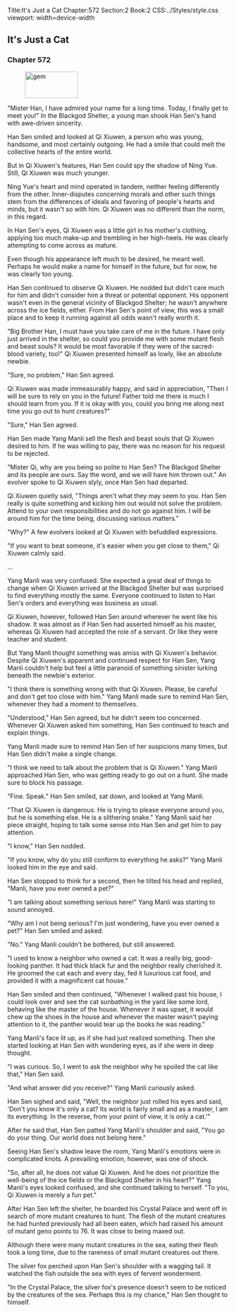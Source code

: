 Title:It's Just a Cat 
Chapter:572 
Section:2 
Book:2 
CSS:../Styles/style.css 
viewport: width=device-width
  
## It's Just a Cat
### Chapter 572 
<figure>
	<img src="../Images/gem.gif" alt="gem" id="gem" width="120" height="60" />
</figure>
  

  
  "Mister Han, I have admired your name for a long time. Today, I finally get to meet you!" In the Blackgod Shelter, a young man shook Han Sen's hand with awe-driven sincerity.

Han Sen smiled and looked at Qi Xiuwen, a person who was young, handsome, and most certainly outgoing. He had a smile that could melt the collective hearts of the entire world.

But in Qi Xiuwen's features, Han Sen could spy the shadow of Ning Yue. Still, Qi Xiuwen was much younger.

Ning Yue's heart and mind operated in tandem, neither feeling differently from the other. Inner-disputes concerning morals and other such things stem from the differences of ideals and favoring of people's hearts and minds, but it wasn't so with him. Qi Xiuwen was no different than the norm, in this regard.

In Han Sen's eyes, Qi Xiuwen was a little girl in his mother's clothing, applying too much make-up and trembling in her high-heels. He was clearly attempting to come across as mature.

Even though his appearance left much to be desired, he meant well. Perhaps he would make a name for himself in the future, but for now, he was clearly too young.

Han Sen continued to observe Qi Xiuwen. He nodded but didn't care much for him and didn't consider him a threat or potential opponent. His opponent wasn't even in the general vicinity of Blackgod Shelter; he wasn't anywhere across the ice fields, either. From Han Sen's point of view, this was a small place and to keep it running against all odds wasn't really worth it.

"Big Brother Han, I must have you take care of me in the future. I have only just arrived in the shelter, so could you provide me with some mutant flesh and beast souls? It would be most favorable if they were of the sacred-blood variety, too!" Qi Xiuwen presented himself as lowly, like an absolute newbie.

"Sure, no problem," Han Sen agreed.

Qi Xiuwen was made immeasurably happy, and said in appreciation, "Then I will be sure to rely on you in the future! Father told me there is much I should learn from you. If it is okay with you, could you bring me along next time you go out to hunt creatures?"

"Sure," Han Sen agreed.

Han Sen made Yang Manli sell the flesh and beast souls that Qi Xiuwen desired to him. If he was willing to pay, there was no reason for his request to be rejected.

"Mister Qi, why are you being so polite to Han Sen? The Blackgod Shelter and its people are ours. Say the word, and we will have him thrown out." An evolver spoke to Qi Xiuwen slyly, once Han Sen had departed.

Qi Xiuwen quietly said, "Things aren't what they may seem to you. Han Sen really is quite something and kicking him out would not solve the problem. Attend to your own responsibilities and do not go against him. I will be around him for the time being, discussing various matters."

"Why?" A few evolvers looked at Qi Xiuwen with befuddled expressions.

"If you want to beat someone, it's easier when you get close to them," Qi Xiuwen calmly said.

…

Yang Manli was very confused. She expected a great deal of things to change when Qi Xiuwen arrived at the Blackgod Shelter but was surprised to find everything mostly the same. Everyone continued to listen to Han Sen's orders and everything was business as usual.

Qi Xiuwen, however, followed Han Sen around wherever he went like his shadow. It was almost as if Han Sen had asserted himself as his master, whereas Qi Xiuwen had accepted the role of a servant. Or like they were teacher and student.

But Yang Manli thought something was amiss with Qi Xiuwen's behavior. Despite Qi Xiuwen's apparent and continued respect for Han Sen, Yang Manli couldn't help but feel a little paranoid of something sinister lurking beneath the newbie's exterior.

"I think there is something wrong with that Qi Xiuwen. Please, be careful and don't get too close with him." Yang Manli made sure to remind Han Sen, whenever they had a moment to themselves.

"Understood," Han Sen agreed, but he didn't seem too concerned. Whenever Qi Xiuwen asked him something, Han Sen continued to teach and explain things.

Yang Manli made sure to remind Han Sen of her suspicions many times, but Han Sen didn't make a single change.

"I think we need to talk about the problem that is Qi Xiuwen." Yang Manli approached Han Sen, who was getting ready to go out on a hunt. She made sure to block his passage.

"Fine. Speak." Han Sen smiled, sat down, and looked at Yang Manli.

"That Qi Xiuwen is dangerous. He is trying to please everyone around you, but he is something else. He is a slithering snake." Yang Manli said her piece straight, hoping to talk some sense into Han Sen and get him to pay attention.

"I know," Han Sen nodded.

"If you know, why do you still conform to everything he asks?" Yang Manli looked him in the eye and said.

Han Sen stopped to think for a second, then he tilted his head and replied, "Manli, have you ever owned a pet?"

"I am talking about something serious here!" Yang Manli was starting to sound annoyed.

"Why am I not being serious? I'm just wondering, have you ever owned a pet?" Han Sen smiled and asked.

"No." Yang Manli couldn't be bothered, but still answered.

"I used to know a neighbor who owned a cat. It was a really big, good-looking panther. It had thick black fur and the neighbor really cherished it. He groomed the cat each and every day, fed it luxurious cat food, and provided it with a magnificent cat house."

Han Sen smiled and then continued, "Whenever I walked past his house, I could look over and see the cat sunbathing in the yard like some lord, behaving like the master of the house. Whenever it was upset, it would chew up the shoes in the house and whenever the master wasn't paying attention to it, the panther would tear up the books he was reading."

Yang Manli's face lit up, as if she had just realized something. Then she started looking at Han Sen with wondering eyes, as if she were in deep thought.

"I was curious. So, I went to ask the neighbor why he spoiled the cat like that," Han Sen said.

"And what answer did you receive?" Yang Manli curiously asked.

Han Sen sighed and said, "Well, the neighbor just rolled his eyes and said, 'Don't you know it's only a cat? Its world is fairly small and as a master, I am its everything. In the reverse, from your point of view, it is only a cat.'"

After he said that, Han Sen patted Yang Manli's shoulder and said, "You go do your thing. Our world does not belong here."

Seeing Han Sen's shadow leave the room, Yang Manli's emotions were in complicated knots. A prevailing emotion, however, was one of shock.

"So, after all, he does not value Qi Xiuwen. And he does not prioritize the well-being of the ice fields or the Blackgod Shelter in his heart?" Yang Manli's eyes looked confused, and she continued talking to herself. "To you, Qi Xiuwen is merely a fun pet."

After Han Sen left the shelter, he boarded his Crystal Palace and went off in search of more mutant creatures to hunt. The flesh of the mutant creatures he had hunted previously had all been eaten, which had raised his amount of mutant geno points to 76. It was close to being maxed out.

Although there were many mutant creatures in the sea, eating their flesh took a long time, due to the rareness of small mutant creatures out there.

The silver fox perched upon Han Sen's shoulder with a wagging tail. It watched the fish outside the sea with eyes of fervent wonderment.

"In the Crystal Palace, the silver fox's presence doesn't seem to be noticed by the creatures of the sea. Perhaps this is my chance," Han Sen thought to himself.

